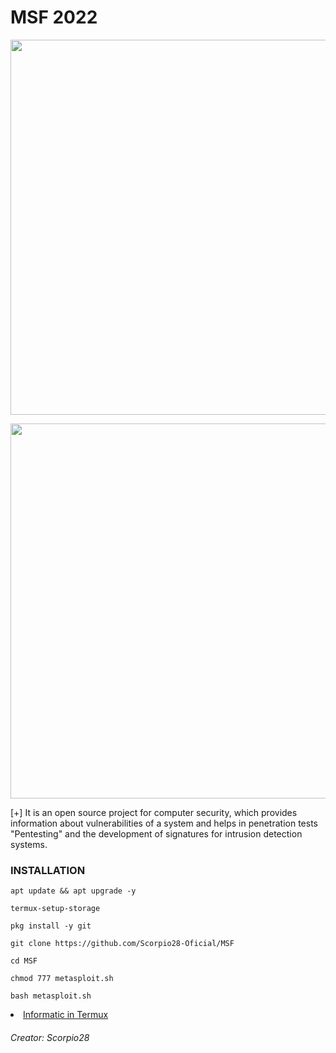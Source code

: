 # MSF 2022
<p align="center">
	<img src=(https://i.imgur.com/AjYrodX.jpeg)" width="600px" hight="100px">
</p>
<p align="center">
	<img src="https://i.imgur.com/M9zbdmH.png" width="600px" hight="100px">
</p>
[+] It is an open source project for computer security, which provides information about vulnerabilities of a system and helps in penetration tests "Pentesting" and the development of signatures for intrusion detection systems.

### INSTALLATION

```
apt update && apt upgrade -y

termux-setup-storage

pkg install -y git

git clone https://github.com/Scorpio28-Oficial/MSF

cd MSF

chmod 777 metasploit.sh

bash metasploit.sh
```



<li>
<a href="https://t.me/Informatic_in_Termux">Informatic in Termux</a>
</li>

###### Creator: Scorpio28

